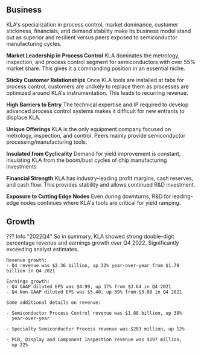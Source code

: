 
## Business

KLA's specialization in process control, market dominance, customer
stickiness, financials, and demand stability make its business model
stand out as superior and resilient versus peers exposed to
semiconductor manufacturing cycles.

**Market Leadership in Process Control** KLA dominates the metrology,
  inspection, and process control segment for semiconductors with over
  55% market share. This gives it a commanding position in an
  essential niche.

**Sticky Customer Relationships** Once KLA tools are installed at fabs
  for process control, customers are unlikely to replace them as
  processes are optimized around KLA's instrumentation. This leads to
  recurring revenue.

**High Barriers to Entry** The technical expertise and IP required to
  develop advanced process control systems makes it difficult for new
  entrants to displace KLA.

**Unique Offerings** KLA is the only equipment company focused on
  metrology, inspection, and control. Peers mainly provide
  semiconductor processing/manufacturing tools.

**Insulated from Cyclicality** Demand for yield improvement is
  constant, insulating KLA from the boom/bust cycles of chip
  manufacturing investments.

**Financial Strength** KLA has industry-leading profit margins, cash
  reserves, and cash flow. This provides stability and allows
  continued R&D investment.

**Exposure to Cutting Edge Nodes** Even during downturns, R&D for
  leading-edge nodes continues where KLA's tools are critical for
  yield ramping.

## Growth

??? Info "2022Q4"
    So in summary, KLA showed strong double-digit percentage revenue
    and earnings growth over Q4 2022. Significantly exceeding
    analyst estimates.

    Revenue growth:
    - Q4 revenue was $2.36 billion, up 32% year-over-year from $1.79 billion in Q4 2021

    Earnings growth:
    - Q4 GAAP diluted EPS was $4.99, up 37% from $3.64 in Q4 2021
    - Q4 Non-GAAP diluted EPS was $5.40, up 39% from $3.88 in Q4 2021

    Some additional details on revenue:

    - Semiconductor Process Control revenue was $1.88 billion, up 38%
      year-over-year

    - Specialty Semiconductor Process revenue was $283 million, up 12%

    - PCB, Display and Component Inspection revenue was $197 million,
      up 22%
